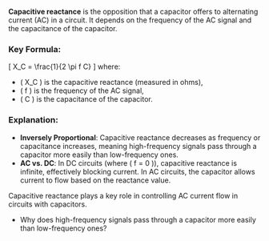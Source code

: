 **Capacitive reactance** is the opposition that a capacitor offers to alternating current (AC) in a circuit. It depends on the frequency of the AC signal and the capacitance of the capacitor.

### Key Formula:
\[
X_C = \frac{1}{2 \pi f C}
\]
where:
- \( X_C \) is the capacitive reactance (measured in ohms),
- \( f \) is the frequency of the AC signal,
- \( C \) is the capacitance of the capacitor.

### Explanation:
- **Inversely Proportional**: Capacitive reactance decreases as frequency or capacitance increases, meaning high-frequency signals pass through a capacitor more easily than low-frequency ones.
- **AC vs. DC**: In DC circuits (where \( f = 0 \)), capacitive reactance is infinite, effectively blocking current. In AC circuits, the capacitor allows current to flow based on the reactance value.

Capacitive reactance plays a key role in controlling AC current flow in circuits with capacitors.

- Why does high-frequency signals pass through a capacitor more easily than low-frequency ones?
